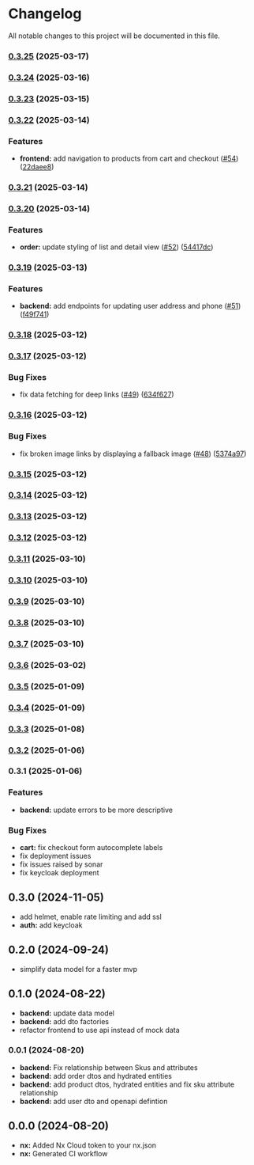 # Changelog

All notable changes to this project will be documented in this file.

### [0.3.25](https://github.com/christian-wandling/demo-shop-public/compare/v0.3.24...v0.3.25) (2025-03-17)

### [0.3.24](https://github.com/christian-wandling/demo-shop-public/compare/v0.3.23...v0.3.24) (2025-03-16)

### [0.3.23](https://github.com/christian-wandling/demo-shop-public/compare/v0.3.22...v0.3.23) (2025-03-15)

### [0.3.22](https://github.com/christian-wandling/demo-shop-public/compare/v0.3.21...v0.3.22) (2025-03-14)


### Features

* **frontend:** add navigation to products from cart and checkout ([#54](https://github.com/christian-wandling/demo-shop-public/issues/54)) ([22daee8](https://github.com/christian-wandling/demo-shop-public/commit/22daee84d4e663b72cb357f68b66bd5e0ca3dde6))

### [0.3.21](https://github.com/christian-wandling/demo-shop-public/compare/v0.3.20...v0.3.21) (2025-03-14)

### [0.3.20](https://github.com/christian-wandling/demo-shop-public/compare/v0.3.19...v0.3.20) (2025-03-14)


### Features

* **order:** update styling of list and detail view ([#52](https://github.com/christian-wandling/demo-shop-public/issues/52)) ([54417dc](https://github.com/christian-wandling/demo-shop-public/commit/54417dc5fb4716daa25c31e6f7844705814e46d4))

### [0.3.19](https://github.com/christian-wandling/demo-shop-public/compare/v0.3.18...v0.3.19) (2025-03-13)


### Features

* **backend:** add endpoints for updating user address and phone ([#51](https://github.com/christian-wandling/demo-shop-public/issues/51)) ([f49f741](https://github.com/christian-wandling/demo-shop-public/commit/f49f741b9d69994c2a31f9a32e0fb2b72a5d96fd))

### [0.3.18](https://github.com/christian-wandling/demo-shop-public/compare/v0.3.17...v0.3.18) (2025-03-12)

### [0.3.17](https://github.com/christian-wandling/demo-shop-public/compare/v0.3.16...v0.3.17) (2025-03-12)


### Bug Fixes

* fix data fetching for deep links ([#49](https://github.com/christian-wandling/demo-shop-public/issues/49)) ([634f627](https://github.com/christian-wandling/demo-shop-public/commit/634f627e38c4a5c34908f469bcf1d8dd54f6e541))

### [0.3.16](https://github.com/christian-wandling/demo-shop-public/compare/v0.3.15...v0.3.16) (2025-03-12)


### Bug Fixes

* fix broken image links by displaying a fallback image ([#48](https://github.com/christian-wandling/demo-shop-public/issues/48)) ([5374a97](https://github.com/christian-wandling/demo-shop-public/commit/5374a97869b50acdfd28d70f405578b9b34a7c70))

### [0.3.15](https://github.com/christian-wandling/demo-shop-public/compare/v0.3.13...v0.3.15) (2025-03-12)

### [0.3.14](https://github.com/christian-wandling/demo-shop-public/compare/v0.3.13...v0.3.14) (2025-03-12)

### [0.3.13](https://github.com/christian-wandling/demo-shop-public/compare/v0.3.12...v0.3.13) (2025-03-12)

### [0.3.12](https://github.com/christian-wandling/demo-shop-public/compare/v0.3.11...v0.3.12) (2025-03-12)

### [0.3.11](https://github.com/christian-wandling/demo-shop-public/compare/v0.3.10...v0.3.11) (2025-03-10)

### [0.3.10](https://github.com/christian-wandling/demo-shop-public/compare/v0.3.9...v0.3.10) (2025-03-10)

### [0.3.9](https://github.com/christian-wandling/demo-shop-public/compare/v0.3.8...v0.3.9) (2025-03-10)

### [0.3.8](https://github.com/christian-wandling/demo-shop-public/compare/v0.3.7...v0.3.8) (2025-03-10)

### [0.3.7](https://github.com/christian-wandling/demo-shop-public/compare/v0.3.6...v0.3.7) (2025-03-10)

### [0.3.6](https://github.com/christian-wandling/demo-shop-public/compare/v0.3.5...v0.3.6) (2025-03-02)

### [0.3.5](https://github.com/christian-wandling/demo-shop-public/compare/v0.3.4...v0.3.5) (2025-01-09)

### [0.3.4](https://github.com/christian-wandling/demo-shop-public/compare/v0.3.3...v0.3.4) (2025-01-09)

### [0.3.3](https://github.com/christian-wandling/demo-shop-public/compare/v0.3.2...v0.3.3) (2025-01-08)

### [0.3.2](https://github.com/christian-wandling/demo-shop-public/compare/v0.3.1...v0.3.2) (2025-01-06)

### 0.3.1 (2025-01-06)

### Features

- **backend:** update errors to be more descriptive

### Bug Fixes

- **cart:** fix checkout form autocomplete labels
- fix deployment issues
- fix issues raised by sonar
- fix keycloak deployment

## 0.3.0 (2024-11-05)

- add helmet, enable rate limiting and add ssl
- **auth:** add keycloak

## 0.2.0 (2024-09-24)

- simplify data model for a faster mvp

## 0.1.0 (2024-08-22)

- **backend:** update data model
- **backend:** add dto factories
- refactor frontend to use api instead of mock data

### 0.0.1 (2024-08-20)

- **backend:** Fix relationship between Skus and attributes
- **backend:** add order dtos and hydrated entities
- **backend:** add product dtos, hydrated entities and fix sku attribute relationship
- **backend:** add user dto and openapi defintion

## 0.0.0 (2024-08-20)

- **nx:** Added Nx Cloud token to your nx.json
- **nx:** Generated CI workflow
